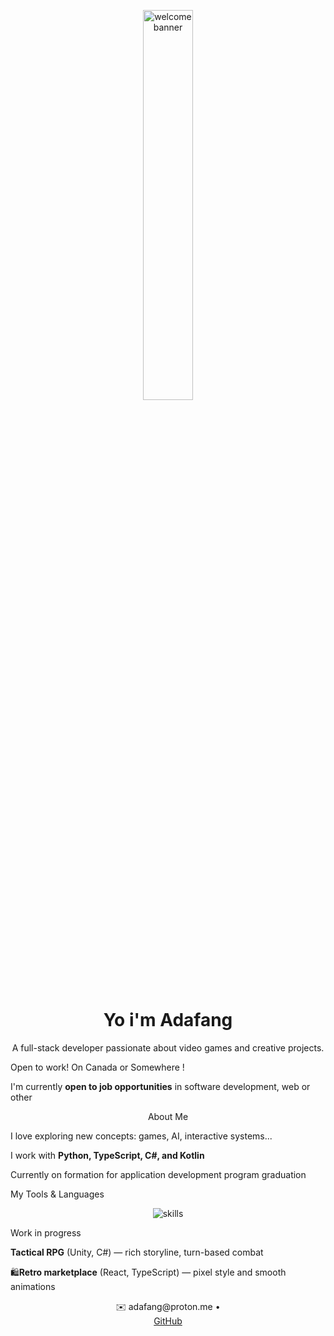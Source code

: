 <p align="center">
  <img src="https://i.gifer.com/9Lwu.gif" width="40%" alt="welcome banner" />
</p>

<h1 align="center"> Yo i'm Adafang </h1>

<p align="center">
 A full-stack developer passionate about video games and creative projects.
</p>

Open to work! On Canada or Somewhere !

I'm currently **open to job opportunities** in software development, web or other

<p align="center">
About Me
</p>

  
  I love exploring new concepts: games, AI, interactive systems...
  
  I work with **Python, TypeScript, C#, and Kotlin**

  Currently on formation for application development program graduation
  
My Tools & Languages

<p align="center">
  <img src="https://skillicons.dev/icons?i=python,typescript,cs,kotlin,react,unity" alt="skills" />
</p>


Work in progress

  **Tactical RPG** (Unity, C#) — rich storyline, turn-based combat
 
  🛍**Retro marketplace** (React, TypeScript) — pixel style and smooth animations


<p align="center">
  ✉️ adafang@proton.me • 
  <br>
  <a href="https://github.com/0xAdafang">GitHub</a>
</p>

